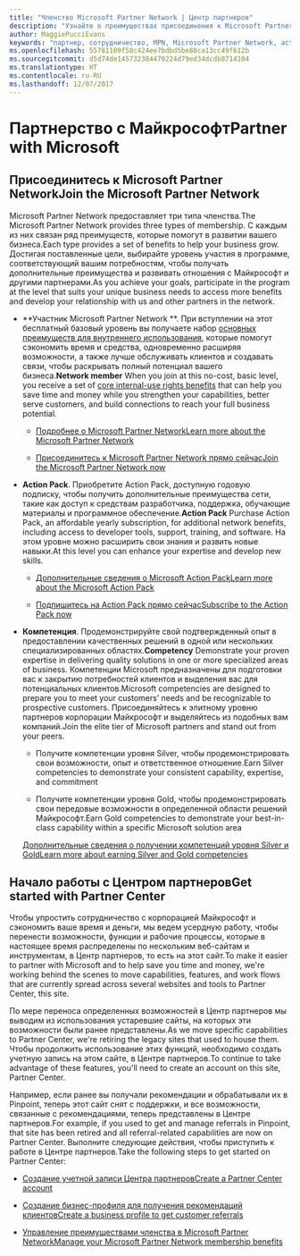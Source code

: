 ```yaml
---
title: "Членство Microsoft Partner Network | Центр партнеров"
description: "Узнайте о преимуществах присоединения к Microsoft Partner Network."
author: MaggiePucciEvans
keywords: "партнер, сотрудничество, MPN, Microsoft Partner Network, action pack, КАРТЫ, подписка action pack, преимущества, преимущества MPN, участие"
ms.openlocfilehash: 55781109f58c424ee7bdbd5be80ca13cc49f612b
ms.sourcegitcommit: d5d74de145732384470224d79ed34dcdb8714104
ms.translationtype: HT
ms.contentlocale: ru-RU
ms.lasthandoff: 12/07/2017
---
```

# <a name="partner-with-microsoft"></a><span data-ttu-id="b2e2b-104">Партнерство с Майкрософт</span><span class="sxs-lookup"><span data-stu-id="b2e2b-104">Partner with Microsoft</span></span>

## <a name="join-the-microsoft-partner-network"></a><span data-ttu-id="b2e2b-105">Присоединитесь к Microsoft Partner Network</span><span class="sxs-lookup"><span data-stu-id="b2e2b-105">Join the Microsoft Partner Network</span></span>

<span data-ttu-id="b2e2b-106">Microsoft Partner Network предоставляет три типа членства.</span><span class="sxs-lookup"><span data-stu-id="b2e2b-106">The Microsoft Partner Network provides three types of membership.</span></span> <span data-ttu-id="b2e2b-107">С каждым из них связан ряд преимуществ, которые помогут в развитии вашего бизнеса.</span><span class="sxs-lookup"><span data-stu-id="b2e2b-107">Each type provides a set of benefits to help your business grow.</span></span> <span data-ttu-id="b2e2b-108">Достигая поставленные цели, выбирайте уровень участия в программе, соответствующий вашим потребностям, чтобы получать дополнительные преимущества и развивать отношения с Майкрософт и другими партнерами.</span><span class="sxs-lookup"><span data-stu-id="b2e2b-108">As you achieve your goals, participate in the program at the level that suits your unique business needs to access more benefits and develop your relationship with us and other partners in the network.</span></span>

-   <span data-ttu-id="b2e2b-109">**Участник Microsoft Partner Network **. При вступлении на этот бесплатный базовый уровень вы получаете набор [основных преимуществ для внутреннего использования](https://partner.microsoft.com/membership/core-benefits), которые помогут сэкономить время и средства, одновременно расширяя возможности, а также лучше обслуживать клиентов и создавать связи, чтобы раскрывать полный потенциал вашего бизнеса.</span><span class="sxs-lookup"><span data-stu-id="b2e2b-109">**Network member** When you join at this no-cost, basic level, you receive a set of [core internal-use rights benefits](https://partner.microsoft.com/membership/core-benefits) that can help you save time and money while you strengthen your capabilities, better serve customers, and build connections to reach your full business potential.</span></span>

    -   [<span data-ttu-id="b2e2b-110">Подробнее о Microsoft Partner Network</span><span class="sxs-lookup"><span data-stu-id="b2e2b-110">Learn more about the Microsoft Partner Network</span></span>](https://partner.microsoft.com/membership/how-it-works)

    -   [<span data-ttu-id="b2e2b-111">Присоединитесь к Microsoft Partner Network прямо сейчас</span><span class="sxs-lookup"><span data-stu-id="b2e2b-111">Join the Microsoft Partner Network now</span></span>](https://partners.microsoft.com/PartnerProgram/simplifiedenrollment.aspx)

-   <span data-ttu-id="b2e2b-112">**Action Pack**. Приобретите Action Pack, доступную годовую подписку, чтобы получить дополнительные преимущества сети, такие как доступ к средствам разработчика, поддержка, обучающие материалы и программное обеспечение.</span><span class="sxs-lookup"><span data-stu-id="b2e2b-112">**Action Pack** Purchase Action Pack, an affordable yearly subscription, for additional network benefits, including access to developer tools, support, training, and software.</span></span> <span data-ttu-id="b2e2b-113">На этом уровне можно расширить свои знания и развить новые навыки.</span><span class="sxs-lookup"><span data-stu-id="b2e2b-113">At this level you can enhance your expertise and develop new skills.</span></span>

    -   [<span data-ttu-id="b2e2b-114">Дополнительные сведения о Microsoft Action Pack</span><span class="sxs-lookup"><span data-stu-id="b2e2b-114">Learn more about the Microsoft Action Pack</span></span>](https://partner.microsoft.com/membership/action-pack)

    -   [<span data-ttu-id="b2e2b-115">Подпишитесь на Action Pack прямо сейчас</span><span class="sxs-lookup"><span data-stu-id="b2e2b-115">Subscribe to the Action Pack now</span></span>](mpn-get-action-pack.md)

-   <span data-ttu-id="b2e2b-116">**Компетенция**. Продемонстрируйте свой подтвержденный опыт в предоставлении качественных решений в одной или нескольких специализированных областях.</span><span class="sxs-lookup"><span data-stu-id="b2e2b-116">**Competency** Demonstrate your proven expertise in delivering quality solutions in one or more specialized areas of business.</span></span> <span data-ttu-id="b2e2b-117">Компетенции Microsoft предназначены для подготовки вас к закрытию потребностей клиентов и выделения вас для потенциальных клиентов.</span><span class="sxs-lookup"><span data-stu-id="b2e2b-117">Microsoft competencies are designed to prepare you to meet your customers’ needs and be recognizable to prospective customers.</span></span> <span data-ttu-id="b2e2b-118">Присоединяйтесь к элитному уровню партнеров корпорации Майкрософт и выделяйтесь из подобных вам компаний.</span><span class="sxs-lookup"><span data-stu-id="b2e2b-118">Join the elite tier of Microsoft partners and stand out from your peers.</span></span>

    -   <span data-ttu-id="b2e2b-119">Получите компетенции уровня Silver, чтобы продемонстрировать свои возможности, опыт и ответственное отношение.</span><span class="sxs-lookup"><span data-stu-id="b2e2b-119">Earn Silver competencies to demonstrate your consistent capability, expertise, and commitment</span></span>

    -   <span data-ttu-id="b2e2b-120">Получите компетенции уровня Gold, чтобы продемонстрировать свои передовые возможности в определенной области решений Майкрософт.</span><span class="sxs-lookup"><span data-stu-id="b2e2b-120">Earn Gold competencies to demonstrate your best-in-class capability within a specific Microsoft solution area</span></span>

    [<span data-ttu-id="b2e2b-121">Дополнительные сведения о получении компетенций уровня Silver и Gold</span><span class="sxs-lookup"><span data-stu-id="b2e2b-121">Learn more about earning Silver and Gold competencies</span></span>](https://partner.microsoft.com/membership/competencies)

   
## <a name="get-started-with-partner-center"></a><span data-ttu-id="b2e2b-122">Начало работы с Центром партнеров</span><span class="sxs-lookup"><span data-stu-id="b2e2b-122">Get started with Partner Center</span></span>

<span data-ttu-id="b2e2b-123">Чтобы упростить сотрудничество с корпорацией Майкрософт и сэкономить ваше время и деньги, мы ведем усердную работу, чтобы перенести возможности, функции и рабочие процессы, которые в настоящее время распределены по нескольким веб-сайтам и инструментам, в Центр партнеров, то есть на этот сайт.</span><span class="sxs-lookup"><span data-stu-id="b2e2b-123">To make it easier to partner with Microsoft and to help save you time and money, we're working behind the scenes to move capabilities, features, and work flows that are currently spread across several websites and tools to Partner Center, this site.</span></span> 

<span data-ttu-id="b2e2b-124">По мере переноса определенных возможностей в Центр партнеров мы выводим из использования устаревшие сайты, на которых эти возможности были ранее представлены.</span><span class="sxs-lookup"><span data-stu-id="b2e2b-124">As we move specific capabilities to Partner Center, we're retiring the legacy sites that used to house them.</span></span> <span data-ttu-id="b2e2b-125">Чтобы продолжить использование этих функций, необходимо создать учетную запись на этом сайте, в Центре партнеров.</span><span class="sxs-lookup"><span data-stu-id="b2e2b-125">To continue to take advantage of these features, you'll need to create an account on this site, Partner Center.</span></span> 

<span data-ttu-id="b2e2b-126">Например, если ранее вы получали рекомендации и обрабатывали их в Pinpoint, теперь этот сайт снят с поддержки, и все возможности, связанные с рекомендациями, теперь представлены в Центре партнеров.</span><span class="sxs-lookup"><span data-stu-id="b2e2b-126">For example, if you used to get and manage referrals in Pinpoint, that site has been retired and all referral-related capabilities are now on Partner Center.</span></span> <span data-ttu-id="b2e2b-127">Выполните следующие действия, чтобы приступить к работе в Центре партнеров.</span><span class="sxs-lookup"><span data-stu-id="b2e2b-127">Take the following steps to get started on Partner Center:</span></span>   

-   [<span data-ttu-id="b2e2b-128">Создание учетной записи Центра партнеров</span><span class="sxs-lookup"><span data-stu-id="b2e2b-128">Create a Partner Center account</span></span>](mpn-create-a-partner-center-account.md)

-   [<span data-ttu-id="b2e2b-129">Создание бизнес-профиля для получения рекомендаций клиентов</span><span class="sxs-lookup"><span data-stu-id="b2e2b-129">Create a business profile to get customer referrals</span></span>](create-a-marketing-profile.md)

-   [<span data-ttu-id="b2e2b-130">Управление преимуществами членства в Microsoft Partner Network</span><span class="sxs-lookup"><span data-stu-id="b2e2b-130">Manage your Microsoft Partner Network membership benefits</span></span>](manage-your-partner-network-benefits.md)

